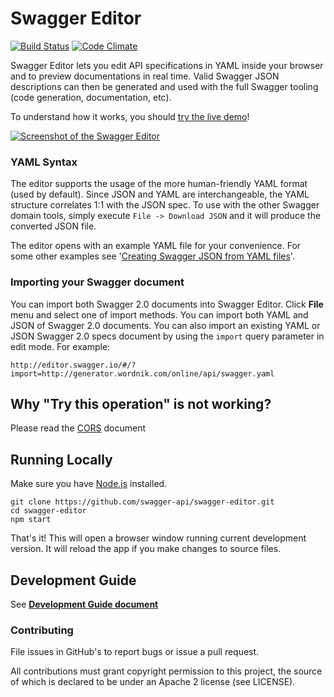 # Swagger Editor

[![Build Status](https://travis-ci.org/swagger-api/swagger-editor.svg?branch=master)](https://travis-ci.org/swagger-api/swagger-editor)
[![Code Climate](https://codeclimate.com/github/swagger-api/swagger-editor/badges/gpa.svg)](https://codeclimate.com/github/swagger-api/swagger-editor)

Swagger Editor lets you edit API specifications in YAML inside your browser and to preview documentations in real time.
Valid Swagger JSON descriptions can then be generated and used with the full Swagger tooling (code generation, documentation, etc).

To understand how it works, you should [try the live demo](http://editor.swagger.io/#/edit)!

[![Screenshot of the Swagger Editor](docs/screenshot.png "Designing an API with the Swagger Editor")](http://editor.swagger.io)

### YAML Syntax
The editor supports the usage of the more human-friendly YAML format (used by default). Since JSON and YAML are interchangeable, the YAML structure correlates 1:1 with the JSON spec. To use with the other Swagger domain tools, simply execute `File -> Download JSON` and it will produce the converted JSON file.

The editor opens with an example YAML file for your convenience. For some other examples see '[Creating Swagger JSON from YAML files](https://github.com/swagger-api/swagger-codegen/wiki/Creating-Swagger-JSON-from-YAML-files)'.

### Importing your Swagger document
You can import both Swagger 2.0 documents into Swagger Editor. Click **File** menu and select one of import methods. You can import both YAML and JSON of Swagger 2.0 documents.
You can also import an existing YAML or JSON Swagger 2.0 specs document by using the `import` query parameter in edit mode. For example:
```
http://editor.swagger.io/#/?import=http://generator.wordnik.com/online/api/swagger.yaml
```

## Why "Try this operation" is not working?

Please read the [CORS](docs/cors.md) document

## Running Locally

Make sure you have [Node.js](http://nodejs.org/) installed. 

```shell
git clone https://github.com/swagger-api/swagger-editor.git
cd swagger-editor
npm start
```

That's it! This will open a browser window running current development version. It will reload the app if you make changes to source files.

## Development Guide
See [**Development Guide document**](./docs/development.md)

### Contributing
File issues in GitHub's to report bugs or issue a pull request.

All contributions must grant copyright permission to this project, the source of which is declared to be under an Apache 2 license (see LICENSE).
